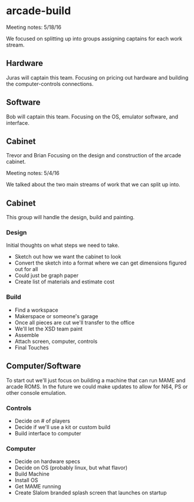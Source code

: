 # arcade-build

Meeting notes: 5/18/16

We focused on splitting up into groups assigning captains for each work stream.

## Hardware
Juras will captain this team.
Focusing on pricing out hardware and building the computer-controls connections.

## Software
Bob will captain this team.
Focusing on the OS, emulator software, and interface.

## Cabinet
Trevor and Brian
Focusing on the design and construction of the arcade cabinet.


Meeting notes: 5/4/16

We talked about the two main streams of work that we can split up into.

## Cabinet
This group will handle the design, build and painting.

### Design

Initial thoughts on what steps we need to take.

* Sketch out how we want the cabinet to look
* Convert the sketch into a format where we can get dimensions figured out for all
 * Could just be graph paper
* Create list of materials and estimate cost

### Build
* Find a workspace
 * Makerspace or someone's garage
* Once all pieces are cut we'll transfer to the office
* We'll let the XSD team paint 
* Assemble 
* Attach screen, computer, controls
* Final Touches

## Computer/Software

To start out we'll just focus on building a machine that can run MAME and arcade ROMS.  In the future we could make updates to allow for N64, PS or other console emulation.

### Controls

* Decide on # of players
* Decide if we'll use a kit or custom build
* Build interface to computer

### Computer

* Decide on hardware specs
* Decide on OS (probably linux, but what flavor)
* Build Machine
* Install OS
* Get MAME running
* Create Slalom branded splash screen that launches on startup










